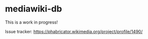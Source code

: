 mediawiki-db
==================

This is a work in progress!

Issue tracker: https://phabricator.wikimedia.org/project/profile/1490/
